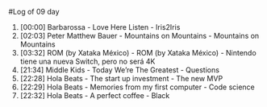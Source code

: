 #Log of 09 day

1. [00:00] Barbarossa - Love Here Listen - Iris2Iris
1. [02:03] Peter Matthew Bauer - Mountains on Mountains - Mountains on Mountains
1. [03:32] ROM (by Xataka México) - ROM (by Xataka México) - Nintendo tiene una nueva Switch, pero no será 4K
1. [21:34] Middle Kids - Today We’re The Greatest - Questions
1. [22:28] Hola Beats - The start up investment - The new MVP
1. [22:29] Hola Beats - Memories from my first computer - Code science
1. [22:32] Hola Beats - A perfect coffee - Black
